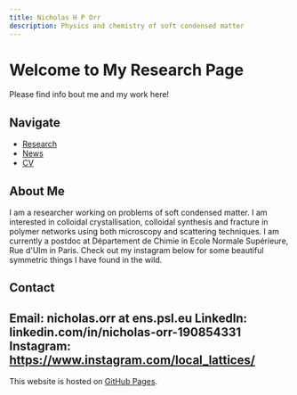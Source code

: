 ```yaml
---
title: Nicholas H P Orr
description: Physics and chemistry of soft condensed matter
---
```


# Welcome to My Research Page

Please find info bout me and my work here! 

## Navigate
- [Research](research.md)
- [News](news.md)
- [CV](cv.md)

## About Me
I am a researcher working on problems of soft condensed matter. I am interested in colloidal crystallisation, colloidal synthesis and fracture in polymer networks using both microscopy and scattering techniques. I am currently a postdoc at Département de Chimie in Ecole Normale Supérieure, Rue d'Ulm in Paris. Check out my instagram below for some beautiful symmetric things I have found in the wild. 

## Contact
Email: nicholas.orr at ens.psl.eu
LinkedIn: linkedin.com/in/nicholas-orr-190854331
Instagram: https://www.instagram.com/local_lattices/
---

This website is hosted on [GitHub Pages](https://pages.github.com/).




